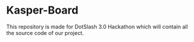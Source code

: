 # Kasper-Board
This repository is made for DotSlash 3.0 Hackathon which will contain all the source code of our project.
